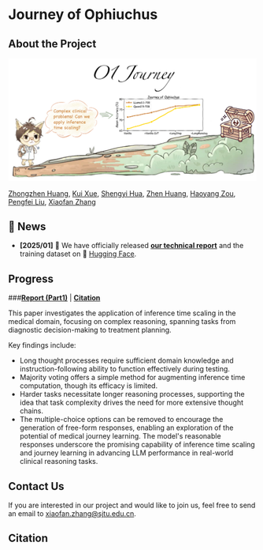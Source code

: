# Journey of Ophiuchus


## About the Project


![](./images/journey_of_ophiuchus.png)



[Zhongzhen Huang](https://scholar.google.com/citations?user=LrZdFHgAAAAJ), [Kui Xue](https://scholar.google.com.hk/citations?user=js7lIpMAAAAJ), [Shengyi Hua](https://github.com/hsymm), [Zhen Huang](https://huangzhen02.github.io), [Haoyang Zou](https://scholar.google.com/citations?user=btPmUcoAAAAJ&hl=en), [Pengfei Liu](https://plms.ai/), [Xiaofan Zhang](https://scholar.google.com/citations?user=30e95fEAAAAJ)


## 🎉 News
- **\[2025/01\]** 🚨 We have officially released [**our technical report**]() and the training dataset on 🤗 [Hugging Face](https://huggingface.co/datasets/SPIRAL-MED/o1-journey-Ophiuchus).



## Progress

###[**Report (Part1)**]() | [**Citation**](#citation)


This paper investigates the application of inference time scaling in the medical domain, focusing on complex reasoning, spanning tasks from diagnostic decision-making to treatment planning. 

Key findings include:

- Long thought processes require sufficient domain knowledge and instruction-following ability to function effectively during testing.
- Majority voting offers a simple method for augmenting inference time computation, though its efficacy is limited.
- Harder tasks necessitate longer reasoning processes, supporting the idea that task complexity drives the need for more extensive thought chains.
- The multiple-choice options can be removed to encourage the generation of free-form responses, enabling an exploration of the potential of medical journey learning. The model's reasonable responses underscore the promising capability of inference time scaling and journey learning in advancing LLM performance in real-world clinical reasoning tasks.



## Contact Us

If you are interested in our project and would like to join us, feel free to send an email to [xiaofan.zhang@sjtu.edu.cn](mailto:xiaofan.zhang@sjtu.edu.cn).

## Citation

```

```
